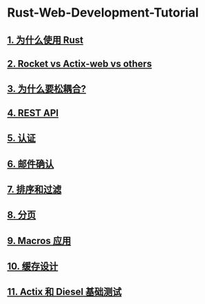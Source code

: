 # Rust-Web-Development-Tutorial

## [1. 为什么使用 Rust ]()
## [2. Rocket vs Actix-web vs others]()
## [3. 为什么要松耦合?]()
## [4. REST API]()
## [5. 认证]()
## [6. 邮件确认]()
## [7. 排序和过滤]()
## [8. 分页]()
## [9. Macros 应用]()
## [10. 缓存设计]()
## [11. Actix 和 Diesel 基础测试]()

